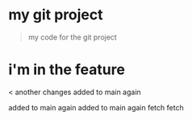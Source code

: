 # my git project

> my code for the git project

# i'm in the feature

< another changes
added to main again

added to main again
added to main again fetch fetch
